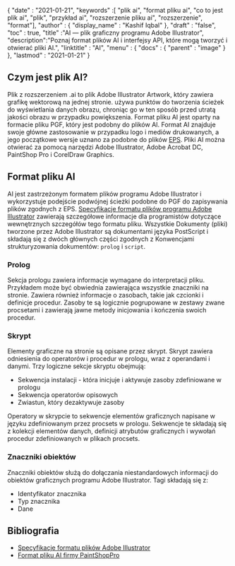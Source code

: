 {
  "date" : "2021-01-21",
  "keywords" :[ "plik ai", "format pliku ai", "co to jest plik ai", "plik", "przykład ai", "rozszerzenie pliku ai", "rozszerzenie", "format"],
  "author" : {
    "display_name" : "Kashif Iqbal"
},
  "draft" : "false",
  "toc" : true,
  "title" :"AI — plik graficzny programu Adobe Illustrator",
  "description":"Poznaj format plików AI i interfejsy API, które mogą tworzyć i otwierać pliki AI.",
  "linktitle" : "AI",
  "menu" : {
    "docs" : {
      "parent" : "image"
}
},
  "lastmod" : "2021-01-21"
}

## Czym jest plik AI?

Plik z rozszerzeniem .ai to plik Adobe Illustrator Artwork, który zawiera grafikę wektorową na jednej stronie. używa punktów do tworzenia ścieżek do wyświetlania danych obrazu, chroniąc go w ten sposób przed utratą jakości obrazu w przypadku powiększenia. Format pliku AI jest oparty na formacie pliku PGF, który jest podobny do plików AI. Format AI znajduje swoje główne zastosowanie w przypadku logo i mediów drukowanych, a jego początkowe wersje uznano za podobne do plików [EPS](/pl/page-description-language/eps/). Pliki AI można otwierać za pomocą narzędzi Adobe Illustrator, Adobe Acrobat DC, PaintShop Pro i CorelDraw Graphics.

## Format pliku AI

AI jest zastrzeżonym formatem plików programu Adobe Illustrator i wykorzystuje podejście podwójnej ścieżki podobne do PGF do zapisywania plików zgodnych z EPS. [Specyfikacje formatu plików programu Adobe Illustrator](https://web.archive.org/web/20150906044646/http://partners.adobe.com/public/developer/en/illustrator/sdk/AI7FileFormat.pdf) zawierają szczegółowe informacje dla programistów dotyczące wewnętrznych szczegółów tego formatu pliku. Wszystkie Dokumenty (pliki) tworzone przez Adobe Illustrator są dokumentami języka PostScript i składają się z dwóch głównych części zgodnych z Konwencjami strukturyzowania dokumentów: `prolog` i `script`.

### Prolog

Sekcja prologu zawiera informacje wymagane do interpretacji pliku. Przykładem może być obwiednia zawierająca wszystkie znaczniki na stronie. Zawiera również informacje o zasobach, takie jak czcionki i definicje procedur. Zasoby te są logicznie pogrupowane w zestawy zwane procsetami i zawierają jawne metody inicjowania i kończenia swoich procedur.

### Skrypt

Elementy graficzne na stronie są opisane przez skrypt. Skrypt zawiera odniesienia do operatorów i procedur w prologu, wraz z operandami i danymi. Trzy logiczne sekcje skryptu obejmują:

* Sekwencja instalacji - która inicjuje i aktywuje zasoby zdefiniowane w prologu
* Sekwencja operatorów opisowych
* Zwiastun, który dezaktywuje zasoby

Operatory w skrypcie to sekwencje elementów graficznych napisane w języku zdefiniowanym przez procsets w prologu. Sekwencje te składają się z kolekcji elementów danych, definicji atrybutów graficznych i wywołań procedur zdefiniowanych w plikach procsets.

### Znaczniki obiektów

Znaczniki obiektów służą do dołączania niestandardowych informacji do obiektów graficznych programu Adobe Illustrator. Tagi składają się z:

* Identyfikator znacznika
* Typ znacznika
* Dane

## Bibliografia
* [Specyfikacje formatu plików Adobe Illustrator](https://web.archive.org/web/20150906044646/http://partners.adobe.com/public/developer/en/illustrator/sdk/AI7FileFormat.pdf)
* [Format pliku AI firmy PaintShopPro](https://www.paintshoppro.com/en/pages/ai-file/)


